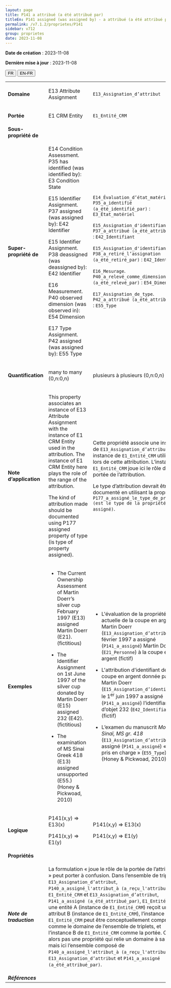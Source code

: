 ```yaml
---
layout: page
title: P141 a attribué (a été attribué par)
titleEn: P141 assigned (was assigned by) - a attribué (a été attribué par)
permalink: /v7.1.2/proprietes/P141
sidebar: v712
group: proprietes
date: 2023-11-08
---
```


**Date de création** : 2023-11-08

**Dernière mise à jour** : 2023-11-08

<div class="lang-buttons">
 <button id="fr" class="activate">FR</button>
 <button id="en-fr">EN-FR</button>
</div>

<table>
<tbody>
<tr>
<td><strong>Domaine</strong></td>
<td class="en">
<p>E13 Attribute Assignment</p>
</td>
<td>
<p><code class="language-plaintext highlighter-rouge">E13_Assignation_d’attribut</code></p>
</td>
</tr>
<tr>
<td><strong>Portée</strong></td>
<td class="en">
<p>E1 CRM Entity</p>
</td>
<td>
<p><code class="language-plaintext highlighter-rouge">E1_Entité_CRM</code></p>
</td>
</tr>
<tr>
<td><strong>Sous-propriété de</strong></td>
<td class="en">
</td>
<td>
</td>
</tr>
<tr>
<td><strong>Super-propriété de</strong></td>
<td class="en">
<p>E14 Condition Assessment. P35 has identified (was identified by): E3 Condition State</p>
<p>E15 Identifier Assignment. P37 assigned (was assigned by): E42 Identifier</p>
<p>E15 Identifier Assignment. P38 deassigned (was deassigned by): E42 Identifier</p>
<p>E16 Measurement. P40 observed dimension (was observed in): E54 Dimension</p>
<p>E17 Type Assignment. P42 assigned (was assigned by): E55 Type</p>
</td>
<td>
<p><code class="language-plaintext highlighter-rouge">E14_Évaluation_d’état_matériel</code>. <code class="language-plaintext highlighter-rouge">P35_a_identifié (a_été_identifié_par)</code> : <code class="language-plaintext highlighter-rouge">E3_État_matériel</code></p>
<p><code class="language-plaintext highlighter-rouge">E15_Assignation_d'identifiant</code>. <code class="language-plaintext highlighter-rouge">P37_a_attribué (a_été_attribué_par)</code> : <code class="language-plaintext highlighter-rouge">E42_Identifiant</code></p>
<p><code class="language-plaintext highlighter-rouge">E15_Assignation_d'identifiant</code>. <code class="language-plaintext highlighter-rouge">P38_a_retiré_l’assignation (a_été_retiré_par)</code> : <code class="language-plaintext highlighter-rouge">E42_Identifiant</code></p>
<p><code class="language-plaintext highlighter-rouge">E16_Mesurage</code>. <code class="language-plaintext highlighter-rouge">P40_a_relevé_comme_dimension (a_été_relevé_par)</code> : <code class="language-plaintext highlighter-rouge">E54_Dimension</code></p>
<p><code class="language-plaintext highlighter-rouge">E17_Assignation_de_type</code>. <code class="language-plaintext highlighter-rouge">P42_a_attribué (a_été_attribué_par)</code> : <code class="language-plaintext highlighter-rouge">E55_Type</code></p>
</td>
</tr>
<tr>
<td><strong>Quantification</strong></td>
<td class="en">
<p>many to many (0,n:0,n)</p>
</td>
<td>
<p>plusieurs à plusieurs (0,n:0,n)</p>
</td>
</tr>
<tr>
<td><strong>Note d’application</strong></td>
<td class="en">
<p>This property associates an instance of E13 Attribute Assignment with the instance of E1 CRM Entity used in the attribution. The instance of E1 CRM Entity here plays the role of the range of the attribution.</p>
<p>The kind of attribution made should be documented using P177 assigned property of type (is type of property assigned).</p>
</td>
<td>
<p>Cette propriété associe une instance de <code class="language-plaintext highlighter-rouge">E13_Assignation_d’attribut</code> à une instance de <code class="language-plaintext highlighter-rouge">E1_Entité_CRM</code> utilisée lors de cette attribution. L’instance de <code class="language-plaintext highlighter-rouge">E1_Entité_CRM</code> joue ici le rôle de la portée de l’attribution.</p>
<p>Le type d’attribution devrait être documenté en utilisant la propriété <code class="language-plaintext highlighter-rouge">P177_a_assigné_le_type_de_propriété (est le type de la propriété assigné)</code>.</p>
</td>
</tr>
<tr>
<td><strong>Exemples</strong></td>
<td class="en">
<ul>
<li><p>The Current Ownership Assessment of Martin Doerr’s silver cup February 1997 (E13) assigned Martin Doerr (E21). (fictitious)</p>
</li>
<li><p>The Identifier Assignment on 1st June 1997 of the silver cup donated by Martin Doerr (E15) assigned 232 (E42). (fictitious)</p>
</li>
<li><p>The examination of MS Sinai Greek 418 (E13) assigned unsupported (E55.) (Honey & Pickwoad, 2010)</p>
</li>
</ul>
</td>
<td>
<ul>
<li><p>L'évaluation de la propriété actuelle de la coupe en argent de Martin Doerr (<code class="language-plaintext highlighter-rouge">E13_Assignation_d’attribut</code>) en février 1997 a assigné (<code class="language-plaintext highlighter-rouge">P141_a_assigné</code>) Martin Doerr (<code class="language-plaintext highlighter-rouge">E21_Personne</code>) à la coupe en argent (fictif)</p>
</li>
<li><p>L'attribution d'identifiant de la coupe en argent donnée par Martin Doerr (<code class="language-plaintext highlighter-rouge">E15_Assignation_d’identifiant</code>) le 1<sup>er</sup> juin 1997 a assigné (<code class="language-plaintext highlighter-rouge">P141_a_assigné</code>) l’identifiant d’objet 232 (<code class="language-plaintext highlighter-rouge">E42_Identifiant</code>) (fictif)</p>
</li>
<li><p>L’examen du manuscrit <em>Mont Sinaï, MS gr. 418 </em>(<code class="language-plaintext highlighter-rouge">E13_Assignation_d’attribut</code>) a assigné (<code class="language-plaintext highlighter-rouge">P141_a_assigné</code>) « non pris en charge » (<code class="language-plaintext highlighter-rouge">E55_Type</code>) (Honey & Pickwoad, 2010)</p>
</li>
</ul>
</td>
</tr>
<tr>
<td><strong>Logique</strong></td>
<td class="en">
<p>P141(x,y) ⇒ E13(x)</p>
<p>P141(x,y) ⇒ E1(y)</p>
</td>
<td>
<p>P141(x,y) ⇒ E13(x)</p>
<p>P141(x,y) ⇒ E1(y)</p>
</td>
</tr>
<tr>
<td><strong>Propriétés</strong></td>
<td class="en">
</td>
<td>
</td>
</tr>
<tr>
<td><strong><em>Note de traduction</em></strong></td>
<td colspan="2">
<p>La formulation « joue le rôle de la portée de l’attribution » peut porter à confusion. Dans l’ensemble de triplets <code class="language-plaintext highlighter-rouge">E13_Assignation_d’attribut</code>, <code class="language-plaintext highlighter-rouge">P140_a_assigné_l'attribut_à (a_reçu_l'attribut_par)</code>, <code class="language-plaintext highlighter-rouge">E1_Entité_CRM</code> et <code class="language-plaintext highlighter-rouge">E13_Assignation_d’attribut</code>, <code class="language-plaintext highlighter-rouge">P141_a_assigné (a_été_attribué_par)</code>, <code class="language-plaintext highlighter-rouge">E1_Entité_CRM</code> où une entité A (instance de <code class="language-plaintext highlighter-rouge">E1_Entité_CRM</code>) reçoit un attribut B (instance de <code class="language-plaintext highlighter-rouge">E1_Entité_CRM</code>), l’instance A de <code class="language-plaintext highlighter-rouge">E1_Entité_CRM</code> peut être conceptuellement comprise comme le domaine de l’ensemble de triplets, et l’instance B de <code class="language-plaintext highlighter-rouge">E1_Entité_CRM</code> comme la portée. Ce n’est alors pas une propriété qui relie un domaine à sa portée, mais ici l’ensemble composé de <code class="language-plaintext highlighter-rouge">P140_a_assigné_l'attribut_à (a_reçu_l'attribut_par)</code>, <code class="language-plaintext highlighter-rouge">E13_Assignation_d’attribut</code> et <code class="language-plaintext highlighter-rouge">P141_a_assigné (a_été_attribué_par)</code>.</p>
</td>
</tr>
<tr>
<td><strong><em>Références</em></strong></td>
<td colspan="2">
<p><em></em></p>
</td>
</tr>
</tbody>
</table>
